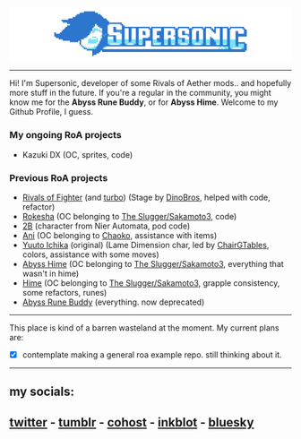 <p align="center"> 
    <img src="https://raw.githubusercontent.com/SupersonicNK/SupersonicNK/master/img/header.webp"></img>
</p>

---
Hi! I'm Supersonic, developer of some Rivals of Aether mods.. and hopefully more stuff in the future. If you're a regular in the community, you might know me for the **Abyss Rune Buddy**, or for **Abyss Hime**. Welcome to my Github Profile, I guess.

### My ongoing RoA projects

- Kazuki DX (OC, sprites, code)

### Previous RoA projects

- [Rivals of Fighter][rof] (and [turbo][roft]) (Stage by [DinoBros][dino], helped with code, refactor)
- [Rokesha][rokesha] (OC belonging to [The Slugger/Sakamoto3][saka], code)
- [2B][toob] (character from Nier Automata, pod code)
- [Ani][ani] (OC belonging to [Chaoko][chaoko], assistance with items)
- [Yuuto Ichika][yuuto] (original) (Lame Dimension char, led by [ChairGTables][chair], colors, assistance with some moves)
- [Abyss Hime][ahime] (OC belonging to [The Slugger/Sakamoto3][saka], everything that wasn't in hime)
- [Hime][hime] (OC belonging to [The Slugger/Sakamoto3][saka], grapple consistency, some refactors, runes)
- [Abyss Rune Buddy][runes] (everything. now deprecated)

---

This place is kind of a barren wasteland at the moment. My current plans are:

- [x] contemplate making a general roa example repo. still thinking about it.

---
## my socials:

## [twitter][twt] - [tumblr][tmb] - [cohost][coh] - [inkblot][ink] - [bluesky][bsky]

<!--
**SupersonicNK/SupersonicNK** is a ✨ _special_ ✨ repository because its `README.md` (this file) appears on your GitHub profile.

Here are some ideas to get you started:

- 🔭 I’m currently working on ...
- 🌱 I’m currently learning ...
- 👯 I’m looking to collaborate on ...
- 🤔 I’m looking for help with ...
- 💬 Ask me about ...
- 📫 How to reach me: ...
- 😄 Pronouns: ...
- ⚡ Fun fact: ...
-->

<!--Links-->

<!--people-->
[saka]: https://twitter.com/rau_derek
[chaoko]: https://twitter.com/CHAOKOCartoons
[chair]: https://twitter.com/ChairGTables
[dino]: https://twitter.com/DinoBros_
[spar]: https://twitter.com/Sprite_Star0
<!--items-->
[runes]: https://steamcommunity.com/sharedfiles/filedetails/?id=1927636848
[rokesha]: https://steamcommunity.com/sharedfiles/filedetails/?id=2561479115
[ahime]: https://steamcommunity.com/sharedfiles/filedetails/?id=1968648848
[hime]: https://steamcommunity.com/sharedfiles/filedetails/?id=1905208125
[ani]: https://steamcommunity.com/sharedfiles/filedetails/?id=2478102112
[yuuto]: https://steamcommunity.com/sharedfiles/filedetails/?id=2105839293
[rof]: https://steamcommunity.com/sharedfiles/filedetails/?id=2400287174
[roft]: https://steamcommunity.com/sharedfiles/filedetails/?id=2530030247
[toob]: https://steamcommunity.com/sharedfiles/filedetails/?id=2244131685

<!--my socials-->
[twt]: https://twitter.com/SupersonicNK
[tmb]: https://www.tumblr.com/supersonicnk
[ink]: https://inkblot.art/profile/supersonicnk
[coh]: https://cohost.org/SupersonicNK
[bsky]: https://bsky.app/profile/supersonicnk.bsky.social
